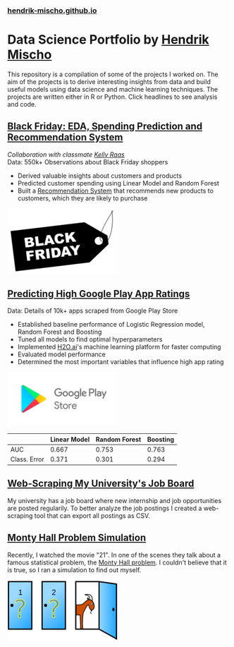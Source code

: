 ### [hendrik-mischo.github.io](https://hendrik-mischo.github.io)
# Data Science Portfolio by [Hendrik Mischo](https://github.com/hendrik-mischo)
This repository is a compilation of some of the projects I worked on. The aim of the projects is to derive interesting insights from data and build useful models using data science and machine learning techniques. The projects are written either in R or Python. Click headlines to see analysis and code.

## [Black Friday: EDA, Spending Prediction and Recommendation System](https://hendrik-mischo.github.io/Projects/Black_Friday/Black_Friday.html)
*Collaboration with classmate [Kelly Raas](https://github.com/kellyraas)* <br/>
Data: 550k+ Observations about Black Friday shoppers
- Derived valuable insights about customers and products
- Predicted customer spending using Linear Model and Random Forest
- Built a [Recommendation System](https://en.wikipedia.org/wiki/Recommender_system) that recommends new products to customers, which they are likely to purchase

<img src="img/black-friday-tag.png" width="250" height="150">

## [Predicting High Google Play App Ratings](https://hendrik-mischo.github.io/Projects/Google_Apps/Google_Apps.html)
Data: Details of 10k+ apps scraped from Google Play Store
- Established baseline performance of Logistic Regression model, Random Forest and Boosting
- Tuned all models to find optimal hyperparameters
- Implemented [H2O.ai](https://www.h2o.ai/)'s machine learning platform for faster computing
- Evaluated model performance
- Determined the most important variables that influence high app rating

<img src="img/google-play.png" width="250" height="123">

|              | Linear Model | Random Forest | Boosting |
|--------------|--------------|---------------|----------|
| AUC          | 0.667        | 0.753         | 0.763    |
| Class. Error | 0.371        | 0.301         | 0.294    |

## [Web-Scraping My University's Job Board](https://hendrik-mischo.github.io/Projects/WebScraping_DOIP/WebScraping_DOIP.html)
My university has a job board where new internship and job opportunities are posted regularily. To better analyze the job postings I created a web-scraping tool that can export all postings as CSV.

## [Monty Hall Problem Simulation](https://hendrik-mischo.github.io/Projects/Monty_Hall_Simulation/Monty_Hall_Simulation.html)
Recently, I watched the movie "21". In one of the scenes they talk about a famous statistical problem, the [Monty Hall problem](https://en.wikipedia.org/wiki/Monty_Hall_problem). I couldn't believe that it is true, so I ran a simulation to find out myself.

<img src="img/monty-hall.png" width="250" height="138">
